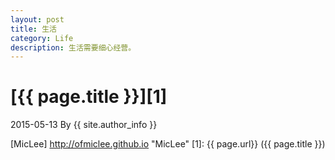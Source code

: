 ```yaml
---
layout: post
title: 生活
category: Life
description: 生活需要细心经营。
---
```

# [{{ page.title }}][1]
2015-05-13 By {{ site.author_info }}


[MicLee]   http://ofmiclee.github.io  "MicLee"
[1]:    {{ page.url}}  ({{ page.title }})
